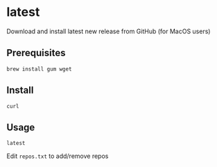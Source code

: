 # latest
Download and install latest new release from GitHub (for MacOS users)
## Prerequisites
```shell
brew install gum wget
```
## Install
```shell
curl 
```
## Usage
```shell
latest
```
Edit `repos.txt` to add/remove repos
